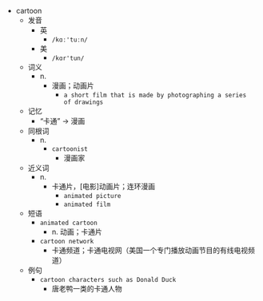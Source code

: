 - cartoon
  - 发音
    - 英
      - `/kɑː'tuːn/`
    - 美
      - `/kɑr'tun/`
  - 词义
    - n.
      - 漫画；动画片
        - `a short film that is made by photographing a series of drawings`
  - 记忆
    - “卡通” → 漫画
  - 同根词
    - n.
      - `cartoonist`
        - 漫画家
  - 近义词
    - n.
      - 卡通片，[电影]动画片；连环漫画
        - `animated picture`
        - `animated film`
  - 短语
    - `animated cartoon`
      - n. 动画；卡通片 
    - `cartoon network`
      - 卡通频道；卡通电视网（美国一个专门播放动画节目的有线电视频道） 
  - 例句
    - `cartoon characters such as Donald Duck`
      - 唐老鸭一类的卡通人物

